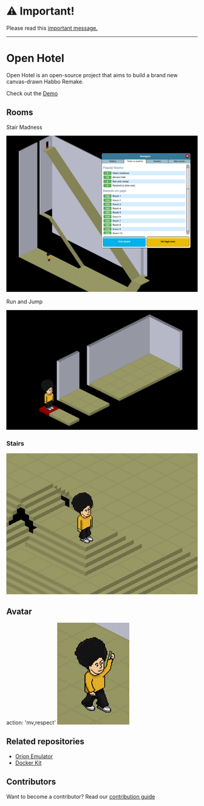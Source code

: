 # ⚠️ Important!

Please read this [important message.](https://github.com/open-hotel/open-hotel-client/issues/43)

---

# Open Hotel

Open Hotel is an open-source project that aims to build a brand new canvas-drawn Habbo Remake.

Check out the [Demo](https://structure-migration--open-hotel-demo.netlify.com/)

## Rooms

Stair Madness

![Open Hotel Client room screenshot](./.github/images/stair_madness.png)

Run and Jump

![Open Hotel Client room screenshot](./.github/images/run_and_jump.png)

### Stairs

![Open Hotel Stairs Screenshot](./.github/images/pyramid.png)

## Avatar

action: 'mv,respect'
![character walking](./.github/images/walk.gif)

## Related repositories

- [Orion Emulator](https://github.com/open-hotel/orion-emulator)
- [Docker Kit](https://github.com/open-hotel/docker-kit)

## Contributors

Want to become a contributor? Read our [contribution guide](./CONTRIBUTING.md)
